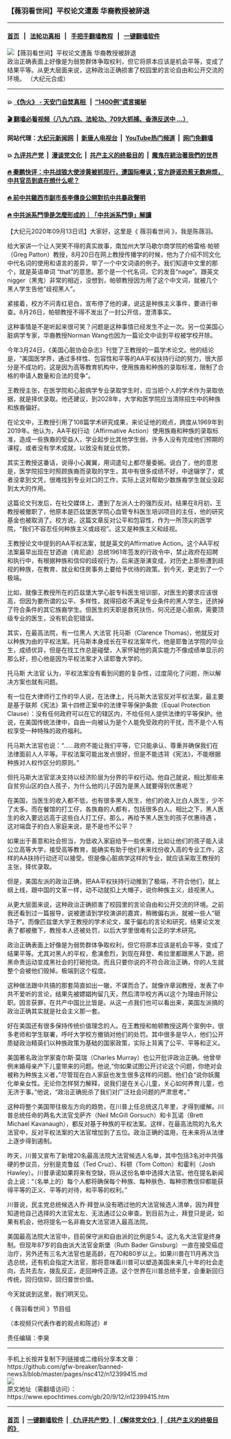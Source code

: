 ### 【薇羽看世间】平权论文遭轰 华裔教授被辞退
------------------------

#### [首页](https://github.com/gfw-breaker/banned-news3/blob/master/README.md) &nbsp;&nbsp;|&nbsp;&nbsp; [法轮功真相](https://github.com/begood0513/basic/blob/master/README.md)  &nbsp;&nbsp;|&nbsp;&nbsp; [手把手翻墙教程](https://github.com/gfw-breaker/guides/wiki)  &nbsp;&nbsp;|&nbsp;&nbsp; [一键翻墙软件](https://github.com/gfw-breaker/nogfw/blob/master/README.md)  



<div><img alt="【薇羽看世间】平权论文遭轰 华裔教授被辞退" class="attachment-djy_600_400 size-djy_600_400 wp-post-image" src="https://i.epochtimes.com/assets/uploads/2020/09/e4b994e408d8274b4918df77058e8efb-600x400.jpg"/>
<div class="caption">
 政治正确表面上好像是为弱势群体争取权利，但它将原本应该是机会平等，变成了结果平等。从更大层面来说，这种政治正确损害了校园里的言论自由和公开交流的环境。 （大纪元合成）
</div></div><hr/>

#### 💥 [《伪火》 - 天安门自焚真相 ](http://141.164.51.119:10000/videos/blog/weihuo.html)&nbsp; |&nbsp; [“1400例”谎言揭秘  ](http://141.164.51.119:10000/videos/blog/jiexi1400.html)

#### [ 🎬  翻墙必看视频（八九六四、法轮功、709大抓捕、香港反送中 ...）](https://github.com/gfw-breaker/links/blob/master/banned.md)

#### 网站代理：[大纪元新闻网](http://167.172.10.89:10080/gb/) &nbsp;|&nbsp; [新唐人电视台](http://167.172.10.89:8808/gb/)  &nbsp;|&nbsp; [YouTube热门频道](http://158.247.203.241/youtube.html) &nbsp;|&nbsp; [网门免翻墙](http://158.247.203.241:11000/show.aspx?name=ogHome)

#### 💥 [九评共产党](http://141.164.51.119:10000/videos/res/jiuping/)&nbsp; |&nbsp; [漫谈党文化](http://141.164.51.119:10000/videos/res/mtdwh/)&nbsp; |&nbsp; [共产主义的终极目的](http://141.164.51.119:10000/videos/res/zjmd/)&nbsp; |&nbsp; [魔鬼在統治著我們的世界](http://141.164.51.119:10000/videos/res/TheSpecter/)  

#### [ 🔥  秦鹏快评：中共战狼大使涉黄被抓现行，遭国际嘲讽；官方辟谣恐惹无数麻烦，中共官员到底在想什么呢？](http://141.164.51.119:10000/videos/news/qp03.html)

#### [ 🔥  前中共雞西市副市長李傳良公開對抗中共暴政聲明](http://141.164.51.119:10000/videos/news/../tui/index.html)

#### [ 🔥  中共派系鬥爭是怎麼形成的｜「中共派系鬥爭」解讀](http://141.164.51.119:10000/videos/news/don02.html)

<div><p>
 【大纪元2020年09月13日讯】大家好，这里是《
 <ok href="https://www.epochtimes.com/gb/tag/%E8%96%87%E7%BE%BD%E7%9C%8B%E4%B8%96%E9%97%B4.html">
  薇羽看世间
 </ok>
 》，我是陈薇羽。
</p>
<p>
 给大家讲一个让人哭笑不得的真实故事，南加州大学马歇尔商学院的格雷格‧帕顿（Greg Patton）教授，8月20日在网上教授传播学的时候，他为了介绍不同文化中代名词的使用和语言的差异，举了一个中文词语的例子。我们知道中文里的那个，就是英语单词 “that”的意思。那个是一个代名词，它的发音“nage”。跟英文nigger（黑鬼）非常的相近，没想到，帕顿教授因为用了这个中文词，就被几个黑人学生告他“歧视黑人”。
</p>
<div class="video_fit_container">
</div>
<p>
 紧接着，校方不问青红皂白，宣布停了他的课，说这是种族主义事件，要进行审查。8月26日，帕顿教授不得不发出了一封公开信，澄清事实。
</p>
<p>
 这种事情是不是听起来很可笑？问题是这种事情已经发生不止一次。另一位美国心脏病学专家，华裔教授Norman Wang也因为一篇论文中谈到平权被学校开除。
</p>
<p>
 今年3月24日，《美国心脏协会杂志》刊登了王教授的一篇学术论文。他的结论是，“美国医学界，通过多样性、包容性和平等的AA平权扶持行动的努力，很大部分是不成功的，这是因为高等教育机构中，使用族裔和种族的录取标准，限制了合格的申请人数量和合法的竞争”。
</p>
<p>
 王教授主张，在医学院和心脏病学专业录取学生时，应当把个人的学术作为录取依据，就是择优录取。他还建议，到2028年，大学和医学院应当清除招生中的种族和族裔偏好。
</p>
<p>
 在论文中，王教授引用了108篇学术研究成果，来论证他的观点，跨度从1969年到2019年。他认为，AA平权行动（Affirmative Action）使用族裔和种族的录取标准，造成一些族裔的受益人，学业起步比其他学生弱，许多人没有完成他们预期的课程，或者没有学术成就，以致没有就业优势。
</p>
<p>
 其实王教授这番话，说得小心翼翼，用词遣句上都尽量委婉。说白了，他的意思是，医学院招生时照顾族裔而录取的学生，其中有很多成绩不好，中途辍学了，或者没拿到文凭，很难找到专业对口的工作，实际上这对帮助少数族裔学生就业没起到太大的作用。
</p>
<p>
 这篇论文刊发后，在社交媒体上，遭到了左派人士的强烈反对。结果在8月初，王教授被撤职了，他原本是匹兹堡医学院心血管专科医生培训项目的主任，他的研究基金也被取消了。校方说，这篇文章反对公平和包容性，作为一所顶尖的医学院，“我们不容忍任何种族主义或歧视”。这又是种族主义和歧视。
</p>
<p>
 王教授论文中提到的AA平权法案，就是英文的Affirmative Action。这个AA平权法案最早出现在甘迺迪（肯尼迪）总统1961年签发的行政令中，禁止政府在招聘和执行中，有根据种族和信仰的歧视行为，后来逐渐演变成，对历史上那些遭到歧视的种族，在教育、就业和住房事务上要给予优待的政策。到今天，更走到了一个极端。
</p>
<p>
 比如，就像王教授所在的匹兹堡大学心脏专科医生培训部，对医生的要求应该很高，但因为要所谓的公平、多样性，就得招收不满足专业条件的黑人学生，还挤掉了符合条件的其它族裔学生。但医生的天职是救死扶伤，何况还是心脏病，需要顶级专业的医生，没有机会犯错误。
</p>
<p>
 其实，在最高法院，有一位黑人
 <ok href="https://www.epochtimes.com/gb/tag/%E5%A4%A7%E6%B3%95%E5%AE%98.html">
  大法官
 </ok>
 托马斯（Clarence Thomas)，他就反对以种族为由的平权法案。托马斯本身成长在平权法案年代，他是耶鲁法学院的毕业生，成绩优异，但是在找工作总是碰壁，人家怀疑他的真实能力不像成绩单显示的那么好，担心他是因为平权法案才入读耶鲁大学的。
</p>
<p>
 托马斯
 <ok href="https://www.epochtimes.com/gb/tag/%E5%A4%A7%E6%B3%95%E5%AE%98.html">
  大法官
 </ok>
 认为，平权法案没有看到问题的复杂性，过度简化了问题，所以解决方案也就有问题。
</p>
<p>
 有一位在大律师行工作的华人说，在法律上，托马斯大法官反对平权法案，最主要是基于联邦《宪法》第十四修正案中的法律平等保护条款（Equal Protection Clause）：没有任何政府可以在它的辖区内，不给任何人提供法律的平等保护。他说，在美国传统法律中，自由一向被认为是个人能免受政府的干扰，而不是个人有权享受一种特殊的政府福利。
</p>
<p>
 托马斯大法官也说：“……政府不能让我们平等，它只能承认、尊重并确保我们在法律面前人人平等。平权法案可能出发点很好，但是不能违背《宪法》，不能根据种族对人权作区分的原则。”
</p>
<p>
 但托马斯大法官坚决支持以经济阶层为分界的平权行动。他自己就说，相比那些来自贫穷山区的白人孩子，为什么他的儿子因为是黑人就要得到优惠呢？
</p>
<p>
 在美国，当医生的收入都不低，也有很多黑人医生，他们的收入比白人医生，少不了太多。而在餐馆的打工仔，各族裔的人都有，包括很多白人。相比之下，黑人医生的收入要远远高于这些白人打工仔。那么，再给予黑人医生的孩子优惠待遇 ，这对端盘子的白人家庭来说，是不是也不公平？
</p>
<p>
 如果出于善意和社会担当，为低收入家庭给予一些优惠，比如让他们的孩子能入读公立高等大学，接受高等教育，能确实有助于他们未来找份收入高的专业工作，这样的AA扶持行动还可以接受。但是像心脏病学这样的专业，就应该采取王教授的主张，择优录取。
</p>
<p>
 但是，美国左派的政治正确，把AA平权扶持行动推到了极端，不符合他们，就上纲上线，跟中国的文革一样，动不动就扣上大帽子，说你种族主义，歧视黑人。
</p>
<p>
 从更大层面来说，这种政治正确损害了校园里的言论自由和公开交流的环境。之前我还看到过一篇报导，说被邀请到学校演讲的嘉宾，稍微偏右派，就被一些人“砸场子”。而像匹兹堡大学王教授的学术论文，属于偏右的言论和研究，结果论文发表了都被撤下，教授本人还被处罚，以后大学里很难有公正的学术研究。
</p>
<p>
 政治正确表面上好像是为弱势群体争取权利，但它将原本应该是机会平等，变成了结果平等。尤其对黑人的平权，愈演愈烈，到现在拜登、希拉里都跟黑人下跪，把黑命贵运动变成黑社会的打砸抢烧。而且只要你说的不符合政治正确，你的人生就整个会被他们毁掉。极端到这个程度。
</p>
<p>
 这种做法跟中共搞的那套简直如出一辙，不谋而合了。就像许章润教授，发表了中共不爱听的言论，结果先被嫖娼拘留几天，然后清华校方再以这个为理由开除公职。因言获罪，在共产中国比比皆是。从这一点我们也可以看出来，美国左派搞的政治正确其实就是社会主义那一套。
</p>
<p>
 好在美国还有很多保持传统价值理念的人。在王教授和帕顿教授这两个案例中，很多老师和学生联署，呼吁大学校方撤销对他们的处罚。其中很多是华人，他们公开质疑政治精英们以种族政策为基础的国家政策，实际上背离了公平、平等和正义。
</p>
<p>
 美国著名政治学家查尔斯‧莫瑞（Charles Murray）也公开批评政治正确。他曾举例未婚母亲产下儿童带来的问题。他说,“你如果试图公开讨论这个问题，你绝对会被称为种族主义者，”尽管现在白人家庭也发生很多这样的问题。他们会“说你妖魔化单亲女性。无论你怎样努力解释，说我们是在关心儿童，关心如何养育儿童，也无济于事。”他说，“政治正确扼杀了我们对广泛社会问题的严肃思考。”
</p>
<p>
 这种将整个美国带往极左方向的趋势，在川普上任总统这几年里，才得到缓解。川普总统任命的两名大法官戈萨齐（Neil McGill Gorsuch）和卡瓦诺（Brett Michael Kavanaugh），都反对基于种族的平权法案。这样，在最高法院的九名大法官中，反对平权法案的大法官增加到了五位。政治正确的滥用，在未来将从法律上逐步得到遏制。
</p>
<p>
 昨天，川普又宣布了新增20名最高法院大法官候选人名单，其中包括3名对中共强硬的参议员，分别是克鲁兹（Ted Cruz）、科顿（Tom Cotton）和霍利（Josh Hawley）。川普承诺如果将来有空缺，将从这份名单中选择大法官。他在提名新闻会上说：“（名单上的）每个人都将确保每个种族、每种肤色、每种宗教信仰都能获得平等的正义、平等的对待，和平等的权利。”
</p>
<p>
 川普说，民主党总统候选人乔‧拜登从没有晒过他的大法官候选人清单，因为拜登知道他自己选择的大法官太左、无法通过公众审查。到目前为止，拜登只是说，如果有机会，他将提名一名非裔女大法官进入最高法院。
</p>
<p>
 美国最高法院大法官中，目前保守派和自由派的比例是5:4。这九名大法官是终身制。但现年87岁的自由派大法官金斯堡（Ruth Bader Ginsburg）一直在接受癌症治疗，另外还有三名大法官也是高龄，在70和80岁以上。如果川普在11月再次当选总统，还有机会指定大法官，那将意味着川普可以塑造美国未来几十年的社会走向，去共去左，拨乱反正，走回神传正道。这个世界在川普总统手里，会重新回归传统，回归信仰，回归普世价值。
</p>
<p>
 今天就说到这里，我们明天见。
</p>
<p>
 《
 <ok href="https://www.epochtimes.com/gb/tag/%E8%96%87%E7%BE%BD%E7%9C%8B%E4%B8%96%E9%97%B4.html">
  薇羽看世间
 </ok>
 》节目组
</p>
<p>
 （本视频只代表作者的观点和陈述）#
</p>
<p>
 责任编辑：李昊
</p>
</div>
<hr/>
手机上长按并复制下列链接或二维码分享本文章：<br/>
https://github.com/gfw-breaker/banned-news3/blob/master/pages/nsc412/n12399415.md <br/>
<a href='https://github.com/gfw-breaker/banned-news3/blob/master/pages/nsc412/n12399415.md'><img src='https://github.com/gfw-breaker/banned-news3/blob/master/pages/nsc412/n12399415.md.png'/></a> <br/>
原文地址（需翻墙访问）：https://www.epochtimes.com/gb/20/9/12/n12399415.htm


------------------------
#### [首页](https://github.com/gfw-breaker/banned-news3/blob/master/README.md) &nbsp;|&nbsp; [一键翻墙软件](https://github.com/gfw-breaker/nogfw/blob/master/README.md) &nbsp;| [《九评共产党》](https://github.com/gfw-breaker/9ping.md/blob/master/README.md#九评之一评共产党是什么) | [《解体党文化》](https://github.com/gfw-breaker/jtdwh.md/blob/master/README.md) | [《共产主义的终极目的》](https://github.com/gfw-breaker/gczydzjmd.md/blob/master/README.md)


<img src='http://gfw-breaker.win/banned-news3/pages/nsc412/n12399415.md' width='0px' height='0px'/>